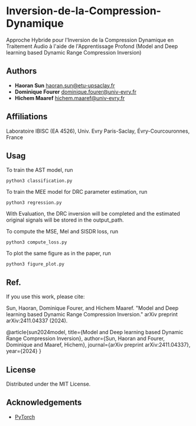 # Inversion-de-la-Compression-Dynamique

Approche Hybride pour l'Inversion de la Compression Dynamique en Traitement Audio à l'aide de l'Apprentissage Profond
(Model and Deep learning based Dynamic Range Compression Inversion)

## Authors
- **Haoran Sun** <haoran.sun@etu-upsaclay.fr>
- **Dominique Fourer** <dominique.fourer@univ-evry.fr>
- **Hichem Maaref** <hichem.maaref@univ-evry.fr>

## Affiliations
Laboratoire IBISC (EA 4526), Univ. Evry Paris-Saclay, Évry-Courcouronnes, France

## Usag
To train the AST model, run  

```python3 classification.py```  

To train the MEE model for DRC parameter estimation, run  

```python3 regression.py``` 

With Evaluation, the DRC inversion will be completed and the estimated original signals will be stored in the output_path.  

To compute the MSE, Mel and SISDR loss, run  

```python3 compute_loss.py```  

To plot the same figure as in the paper, run  

```python3 figure_plot.py```

## Ref.
If you use this work, please cite:

Sun, Haoran, Dominique Fourer, and Hichem Maaref. "Model and Deep learning based Dynamic Range Compression Inversion." arXiv preprint arXiv:2411.04337 (2024).

@article{sun2024model,
  title={Model and Deep learning based Dynamic Range Compression Inversion},
  author={Sun, Haoran and Fourer, Dominique and Maaref, Hichem},
  journal={arXiv preprint arXiv:2411.04337},
  year={2024}
}

## License
Distributed under the MIT License.


## Acknowledgements
- [PyTorch](https://pytorch.org/)
